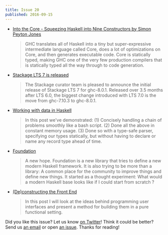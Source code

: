```yaml
---
title: Issue 20
published: 2016-09-15
---
```


- [Into the Core - Squeezing Haskell into Nine Constructors by Simon Peyton Jones](https://www.youtube.com/watch?v=uR_VzYxvbxg)

  > GHC translates all of Haskell into a tiny but super-expressive intermediate language called Core, does a lot of optimizations on Core, and then generates executable code. Core is statically typed, making GHC one of the very few production compilers that is statically typed all the way through to code generation.

- [Stackage LTS 7 is released](http://juhp.blogspot.com/2016/09/stackage-lts-7-is-released.html)

  > The Stackage curator team is pleased to announce the initial release of Stackage LTS 7 for ghc-8.0.1. Released over 3.5 months after LTS 6.0, the biggest change introduced with LTS 7.0 is the move from ghc-7.10.3 to ghc-8.0.1.

- [Working with data in Haskell](https://www.fpcomplete.com/blog/2016/09/data-haskell)

  > In this post we've demonstrated: (1) Concisely handling a chain of problems smoothly like a bash script. (2) Done all the above in constant memory usage. (3) Done so with a type-safe parser, specifying our types statically, but without having to declare or name any record type ahead of time.

- [Foundation](http://tab.snarc.org/posts/haskell/2016-09-09-foundation.html)

  > A new hope. Foundation is a new library that tries to define a new modern Haskell framework. It is also trying to be more than a library: A common place for the community to improve things and define new things. It started as a thought experiment: What would a modern Haskell base looks like if I could start from scratch ?

- [(De)constructing the Front End](http://asivitz.com/posts/layers)

  > In this post I will look at the ideas behind programming user interfaces and present a method for building them in a pure functional setting.

Did you like this issue?
Let us know [on Twitter](https://twitter.com/haskellweekly)!
Think it could be better?
Send us [an email](info@haskellweekly.news) or open [an issue](https://github.com/haskellweekly/haskellweekly.github.io/issues/new).
Thanks for reading!
